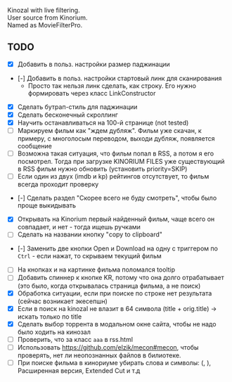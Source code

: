 Kinozal with live filtering.  
User source from Kinorium.  
Named as MovieFilterPro.

TODO
---------

- [x] Добавить в польз. настройки размер паджинации
- [-] Добавить в польз. настройки стартовый линк для сканирования
  - Просто так нельзя линк сделать, как строку. Его нужно формировать через класс LinkConstructor
- [x] Сделать бутрап-стиль для паджинации 
- [x] Сделать бесконечный скроллинг
- [x] Научить останавливаться на 100-й странице (not tested)
- [ ] Маркируем фильм как "ждем дубляж". Фильм уже скачан, к примеру, с многолосым переводом, выходи дубляж, появляется сообщение
- [ ] Возможна такая ситуация, что фильм попал в RSS, а потом я его посмотрел. Тогда при загрузке KINORIUM FILES уже существующий в RSS фильм нужно обновить (установить priority=SKIP)
- [ ] Если один из двух (imdb и kp) рейтингов отсутствует, то фильм всегда проходит проверку
- [-] Cделать раздел "Скорее всего не буду смотреть", чтобы было проще выкидывать
- [x] Открывать на Kinorium первый найденный фильм, чаще всего он совпадает, и нет - тогда ищешь ручками
- [ ] Сделать на названии кнопку "copy to clipboard"
- [-] Заменить две кнопки Open и Download на одну с триггером по `Ctrl` - если нажат, то скрываем текущий фильм
- [ ] На кнопках и на картинке фильма поломался tooltip
- [ ] Добавить спиннер к кнопке KR, потому что она долго отрабатывает (это было, когда открывалась страница фильма, а не поиск)
- [x] Обработка ситуации, если при поиске по строке нет результата (сейчас возникает экесепшн)
- [x] Если в поиск на kinozal не влазит в 64 символа (title + orig.title) -> искать только по title
- [x] Сделать выбор торрента в модальном окне сайта, чтобы не надо было ходить на кинозал
- [ ] Проверить, что за класс `aaa` в rss.html
- [ ] Использовать https://github.com/elzik/mecon#mecon, чтобы проверять, нет ли неопознанных файлов в билиотеке.
- [ ] При поиске фильма в кинориуме убирать слова и символы: (, ), Расширенная версия, Extended Cut и т.д